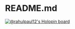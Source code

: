# README.md
[![@rahulpaul12's Holopin board](https://holopin.me/rahulpaul12)](https://holopin.io/@rahulpaul12)
